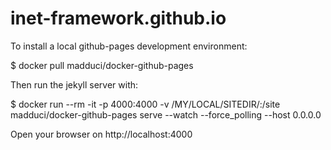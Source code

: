 inet-framework.github.io
========================

To install a local github-pages development environment:

$ docker pull madduci/docker-github-pages

Then run the jekyll server with:

$ docker run --rm -it -p 4000:4000 -v /MY/LOCAL/SITEDIR/:/site madduci/docker-github-pages serve --watch --force_polling --host 0.0.0.0

Open your browser on http://localhost:4000
